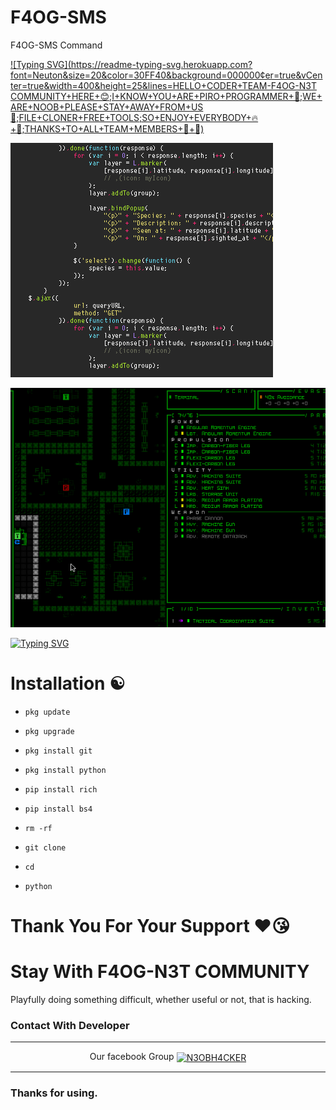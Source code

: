 # F4OG-SMS
F4OG-SMS Command

[![Typing SVG](https://readme-typing-svg.herokuapp.com?font=Neuton&size=20&color=30FF40&background=000000¢er=true&vCenter=true&width=400&height=25&lines=HELLO+CODER+TEAM-F4OG-N3T COMMUNITY+HERE+😊;I+KNOW+YOU+ARE+PIRO+PROGRAMMER+🫡;WE+ARE+NOOB+PLEASE+STAY+AWAY+FROM+US🙏;FILE+CLONER+FREE+TOOLS;SO+ENJOY+EVERYBODY+🔥+🤙;THANKS+TO+ALL+TEAM+MEMBERS+🤙+🥰)](https://git.io/typing-svg)

<img src="https://github.com/MRVIVEK-CODER/Decompiler/blob/main/106824690-8dd73a00-66ad-11eb-89e2-53e13ac6f594.gif" alt="" border="0" />

![Alt text](https://github.com/MRVIVEK-CODER/MRVIVEK-CODER/raw/main/md7Oqrf.gif)


[![Typing SVG](https://readme-typing-svg.herokuapp.com?font=Neuton&size=20&color=30FF40&background=000000¢er=true&vCenter=true&width=400&height=25&lines=Respect+TEAM-F4OG-N3T+😊;WE+WILL+RESPECT+YOU+🙂)](https://git.io/typing-svg)


 
# Installation ☯️

 
- `pkg update`

- `pkg upgrade`

- `pkg install git`

- `pkg install python`

- `pip install rich`

- `pip install bs4`

- `rm -rf `

- `git clone `

- `cd `

- `python `

# Thank You For Your Support ❤️😘

# Stay With F4OG-N3T COMMUNITY

Playfully doing something difficult, whether useful or not, that is hacking.

### Contact With Developer

<hr>

<div align="center">
Our facebook Group
<a href="https://facebook.com/groups/1781194432004610/" target="blank"><img align="center" src="https://raw.githubusercontent.com/rahuldkjain/github-profile-readme-generator/master/src/images/icons/Social/facebook.svg" alt="N3OBH4CKER" height="30" width="40" /></a>

<hr>

</div>

### Thanks for using.
